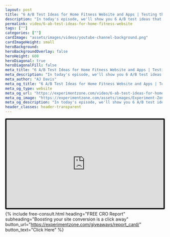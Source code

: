 ```yaml
---
layout: post
title: "6 A/B Test Ideas for Home Fitness Website and Apps | Testing the Experience"
description: "In today's episode, we'll show you 6 A/B test ideas that can increase conversion rates for at home fitness sites."
permalink: video/6-ab-test-ideas-for-home-fitness-website
tags: [""]
categories: [""]
cardImage: "assets/images/videos/youtube-channel-background.png"
cardImageHeight: small
heroBackground:
heroBackgroundOverlay: false
heroHeight: 600
heroDiagonal: true
heroDiagonalFill: false
meta_title: "6 A/B Test Ideas for Home Fitness Website and Apps | Testing the Experience"
meta_description: "In today's episode, we'll show you 6 A/B test ideas that can increase conversion rates for at home fitness sites."
meta_author: "AJ Davis"
meta_og_title: "6 A/B Test Ideas for Home Fitness Website and Apps | Testing the Experience"
meta_og_type: website
meta_og_url: "https://experimentzone.com/video/6-ab-test-ideas-for-home-fitness-website"
meta_og_image: "https://experimentzone.com/assets/images/Experiment-Zone-logo-color.png"
meta_og_description: "In today's episode, we'll show you 6 A/B test ideas that can increase conversion rates for at home fitness sites."
header_classes: header-transparent
---
```


<style>
    .video {
        border: 4px solid black;
        border-radius: 3px;
    }
    .work-summary {
        border: 0px solid black;
    }
    .iframe-container{
        position: relative;
        width: 100%;
        padding-bottom: 56.25%; 
        height: 0;
    }
    .iframe-container iframe{
        position: absolute;
        top:0;
        left: 0;
        width: 100%;
        height: 100%;
    }
</style>

<div class="mt-0 mt-md-n14 work work-summary justify-content-center iframe-container">
    <iframe class="video" src="https://www.youtube.com/embed/TB0l5huEjyo" title="YouTube video player" frameborder="0" allow="accelerometer; autoplay; clipboard-write; encrypted-media; gyroscope; picture-in-picture" allowfullscreen></iframe>
</div>

{% include free-consult.html heading="FREE CRO Report"
subheading="Boosting your site conversion is a click away"
button_url="https://experimentzone.com/giveaways/report_card/"
button_text="Click Here" %}
